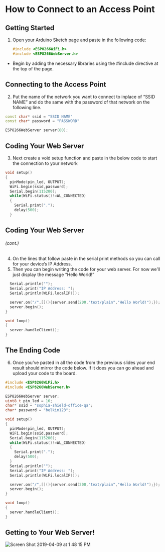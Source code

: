 # How to Connect to an Access Point 
## Getting Started
1. Open your Arduino Sketch page and paste in the following code: 
     ```ino
     #include <ESP8266WiFi.h>
     #include <ESP8266WebServer.h>
     ```
- Begin by adding the necessary libraries using the #include directive at the top of the page.

## Connecting to the Access Point

2. Put the name of the network you want to connect to inplace of “SSID NAME” and do the same with the password of that network on the following line. 
```ino
const char* ssid = "SSID NAME"
const char* password = "PASSWORD"

ESP8266WebServer server(80);
```

## Coding Your Web Server

3. Next create a void setup function and paste in the below code to start the connection to your network

```ino
void setup()
{
  pinMode(pin_led, OUTPUT);
  WiFi.begin(ssid,password);
  Serial.begin(115200);
  while(WiFi.status()!=WL_CONNECTED)
  {
    Serial.print(".");
    delay(500);
  }
  ```
## Coding Your Web Server 
###### (cont.)

4. On the lines that follow paste in the serial print methods so you can call for your device’s IP Address. 
5. Then you can begin writing the code for your web server. For now we’ll just display the message “Hello World!” 
```ino
  Serial.println("");
  Serial.print("IP Address: ");
  Serial.println(WiFi.localIP());

  server.on("/",[](){server.send(200,"text/plain","Hello World!");});
  server.begin();
}

void loop()
{
  server.handleClient();
}
```
## The Ending Code 
6. Once you’ve pasted in all the code from the previous slides your end result should mirror the code below. If it does you can go ahead and upload your code to the board. 
```ino
#include <ESP8266WiFi.h>
#include <ESP8266WebServer.h>

ESP8266WebServer server;
uint8_t pin_led = 16;
char* ssid = "sophia-shield-office-qa";
char* password = "belkin123";

void setup()
{
  pinMode(pin_led, OUTPUT);
  WiFi.begin(ssid,password);
  Serial.begin(115200);
  while(WiFi.status()!=WL_CONNECTED)
  {
    Serial.print(".");
    delay(500);
  }
  Serial.println("");
  Serial.print("IP Address: ");
  Serial.println(WiFi.localIP());

  server.on("/",[](){server.send(200,"text/plain","Hello World!");});
  server.begin();
}

void loop()
{
  server.handleClient();
}
```
## Getting to Your Web Server!

![Screen Shot 2019-04-09 at 1 48 15 PM](https://user-images.githubusercontent.com/25018497/55834597-28c15600-5acf-11e9-9a7b-dd0e021bec8e.png)
